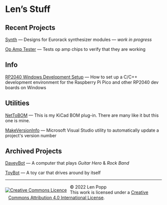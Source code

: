 # Len’s Stuff

## Recent Projects

[Synth](/Synth/) &mdash; Designs for Eurorack synthesizer modules &mdash; _work in progress_

[Op Amp Tester](https://github.com/Len42/OpAmpTester/) &mdash; Tests op amp chips to verify that they are working

## Info

[RP2040 Windows Development Setup](rp2040-dev-setup.html) &mdash; How to set up a C/C++ development environment for the Raspberry Pi Pico and other RP2040 dev boards on Windows

## Utilities

[NetToBOM](https://github.com/Len42/NetToBOM) &mdash; This is my KiCad BOM plug-in. There are many like it but this one is mine.

[MakeVersionInfo](https://github.com/Len42/MakeVersionInfo) &mdash; Microsoft Visual Studio utility to automatically update a project's version number

## Archived Projects

[DaveyBot](/DaveyBot/) &mdash; A computer that plays _Guitar Hero_ & _Rock Band_

[ToyBot](/ToyBot/) &mdash; A toy car that drives around by itself

<hr /><div><div style="float:left; padding-right:10px;"><a rel="license" href="http://creativecommons.org/licenses/by/4.0/"><img alt="Creative Commons Licence" style="border-width:0; padding-top:10px;" src="https://i.creativecommons.org/l/by/4.0/88x31.png" /></a></div><div style="padding-left:10px;">© 2022 Len Popp<br />This work is licensed under a <a rel="license" href="http://creativecommons.org/licenses/by/4.0/">Creative Commons Attribution 4.0 International License</a>.</div></div>